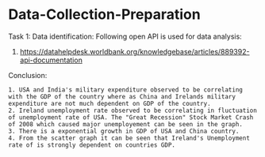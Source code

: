 # Data-Collection-Preparation
Task 1: Data identification:
Following open API is used for data analysis:

  1.  https://datahelpdesk.worldbank.org/knowledgebase/articles/889392-api-documentation

Conclusion:

    1. USA and India's military expenditure observed to be correlating with the GDP of the country where as China and Irelands military expenditure are not much dependent on GDP of the country.
    2. Ireland unemployment rate observed to be correlating in fluctuation of unemployment rate of USA. The "Great Recession" Stock Market Crash of 2008 which caused major unemployement can be seen in the graph.
    3. There is a exponential growth in GDP of USA and China country.
    4. From the scatter graph it can be seen that Ireland's Unemployment rate of is strongly dependent on countries GDP.
